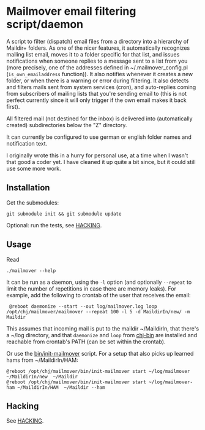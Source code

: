 # Mailmover email filtering script/daemon

A script to filter (dispatch) email files from a directory into a
hierarchy of Maildir+ folders. As one of the nicer features, it
automatically recognizes mailing list email, moves it to a folder
specific for that list, and issues notifications when someone replies
to a message sent to a list from you (more precisely, one of the
addresses defined in ~/.mailmover_config.pl (`is_own_emailaddress`
function)). It also notifies whenever it creates a new folder, or when
there is a warning or error during filtering. It also detects and
filters mails sent from system services (cron), and auto-replies
coming from subscribers of mailing lists that you're sending email to
(this is not perfect currently since it will only trigger if the own
email makes it back first).

All filtered mail (not destined for the inbox) is delivered into
(automatically created) subdirectories below the "Z" directory.

It can currently be configured to use german or english folder names
and notification text.

I originally wrote this in a hurry for personal use, at a time when I
wasn't that good a coder yet. I have cleaned it up quite a bit since,
but it could still use some more work.

## Installation

Get the submodules:

    git submodule init && git submodule update

Optional: run the tests, see [HACKING](HACKING.md).

## Usage

Read

    ./mailmover --help

It can be run as a daemon, using the `-l` option (and optionally
`--repeat` to limit the number of repetitions in case there are memory
leaks). For example, add the following to crontab of the user that
receives the email:

     @reboot daemonize --start --out log/mailmover.log loop /opt/chj/mailmover/mailmover --repeat 100 -l 5 -d MaildirIn/new/ -m Maildir

This assumes that incoming mail is put to the maildir ~/MaildirIn,
that there's a ~/log directory, and that `daemonize` and `loop` from
[chj-bin](https://github.com/pflanze/chj-bin) are installed and
reachable from crontab's PATH (can be set within the crontab).

Or use the [bin/init-mailmover](bin/init-mailmover) script. For a
setup that also picks up learned hams from ~/MaildirIn/HAM:

    @reboot /opt/chj/mailmover/bin/init-mailmover start ~/log/mailmover ~/MaildirIn/new  ~/Maildir
    @reboot /opt/chj/mailmover/bin/init-mailmover start ~/log/mailmover-ham ~/MaildirIn/HAM  ~/Maildir --ham

## Hacking

See [HACKING](HACKING.md).
